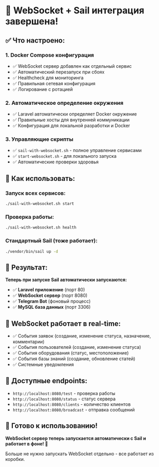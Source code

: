 # 🎉 WebSocket + Sail интеграция завершена!

## ✅ Что настроено:

### 1. **Docker Compose конфигурация**
- ✅ WebSocket сервер добавлен как отдельный сервис
- ✅ Автоматический перезапуск при сбоях
- ✅ Healthcheck для мониторинга
- ✅ Правильная сетевая конфигурация
- ✅ Логирование с ротацией

### 2. **Автоматическое определение окружения**
- ✅ Laravel автоматически определяет Docker окружение
- ✅ Правильные хосты для внутренней коммуникации
- ✅ Конфигурация для локальной разработки и Docker

### 3. **Управляющие скрипты**
- ✅ `sail-with-websocket.sh` - полное управление сервисами
- ✅ `start-websocket.sh` - для локального запуска
- ✅ Автоматические проверки здоровья

## 🚀 Как использовать:

### Запуск всех сервисов:
```bash
./sail-with-websocket.sh start
```

### Проверка работы:
```bash
./sail-with-websocket.sh health
```

### Стандартный Sail (тоже работает):
```bash
./vendor/bin/sail up -d
```

## 🎯 Результат:

**Теперь при запуске Sail автоматически запускаются:**

- ✅ **Laravel приложение** (порт 80)
- ✅ **WebSocket сервер** (порт 8080) 
- ✅ **Telegram Bot** (фоновый процесс)
- ✅ **MySQL база данных** (порт 3306)

## 📡 WebSocket работает в real-time:

- ✅ События заявок (создание, изменение статуса, назначение, комментарии)
- ✅ События пользователей (создание, изменение статуса)
- ✅ События оборудования (статус, местоположение)
- ✅ События базы знаний (создание, обновление статей)
- ✅ Системные уведомления

## 🔧 Доступные endpoints:

- `http://localhost:8080/test` - проверка работы
- `http://localhost:8080/status` - статус сервера
- `http://localhost:8080/clients` - количество клиентов
- `http://localhost:8080/broadcast` - отправка сообщений

## 🎉 Готово к использованию!

**WebSocket сервер теперь запускается автоматически с Sail и работает в фоне! 🚀**

Больше не нужно запускать WebSocket отдельно - все работает из коробки.
